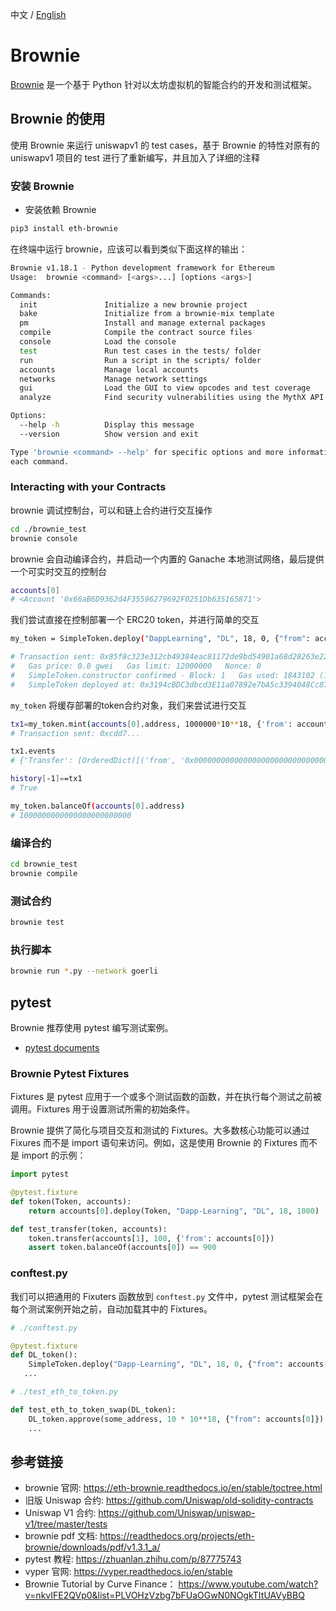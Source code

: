 中文 / [English](./README.md)
# Brownie

[Brownie](https://github.com/eth-brownie/brownie) 是一个基于 Python 针对以太坊虚拟机的智能合约的开发和测试框架。

## Brownie 的使用

使用 Brownie 来运行 uniswapv1 的 test cases，基于 Brownie 的特性对原有的 uniswapv1 项目的 test 进行了重新编写，并且加入了详细的注释

### 安装 Brownie

- 安装依赖 Brownie

```sh
pip3 install eth-brownie
```

在终端中运行 brownie，应该可以看到类似下面这样的输出：

```sh
Brownie v1.18.1 - Python development framework for Ethereum
Usage:  brownie <command> [<args>...] [options <args>]

Commands:
  init               Initialize a new brownie project
  bake               Initialize from a brownie-mix template
  pm                 Install and manage external packages
  compile            Compile the contract source files
  console            Load the console
  test               Run test cases in the tests/ folder
  run                Run a script in the scripts/ folder
  accounts           Manage local accounts
  networks           Manage network settings
  gui                Load the GUI to view opcodes and test coverage
  analyze            Find security vulnerabilities using the MythX API

Options:
  --help -h          Display this message
  --version          Show version and exit

Type 'brownie <command> --help' for specific options and more information about
each command.
```

### Interacting with your Contracts

brownie 调试控制台，可以和链上合约进行交互操作

```sh
cd ./brownie_test
brownie console
```

brownie 会自动编译合约，并启动一个内置的 Ganache 本地测试网络，最后提供一个可实时交互的控制台

```sh
accounts[0]
# <Account '0x66aB6D9362d4F35596279692F0251Db635165871'>
```

我们尝试直接在控制部署一个 ERC20 token，并进行简单的交互

```sh
my_token = SimpleToken.deploy("DappLearning", "DL", 18, 0, {"from": accounts[0]})

# Transaction sent: 0x85f8c323e312cb49384eac81172de9bd54901a68d28263e22c3f4689af14d197
#   Gas price: 0.0 gwei   Gas limit: 12000000   Nonce: 0
#   SimpleToken.constructor confirmed - Block: 1   Gas used: 1843102 (15.36%)
#   SimpleToken deployed at: 0x3194cBDC3dbcd3E11a07892e7bA5c3394048Cc87
```

`my_token` 将缓存部署的token合约对象，我们来尝试进行交互

```sh
tx1=my_token.mint(accounts[0].address, 1000000*10**18, {'from': accounts[0]})
# Transaction sent: 0xcdd7...

tx1.events
# {'Transfer': [OrderedDict([('from', '0x0000000000000000000000000000000000000000'), ('to', '0x66aB6D9362d4F35596279692F0251Db635165871'), ('value', 1000000000000000000000000)])]}

history[-1]==tx1
# True

my_token.balanceOf(accounts[0].address)
# 1000000000000000000000000
```

### 编译合约

```sh
cd brownie_test
brownie compile
```

### 测试合约

```sh
brownie test
```

### 执行脚本

```sh
brownie run *.py --network goerli
```

## pytest

Brownie 推荐使用 pytest 编写测试案例。

- [pytest documents](https://docs.pytest.org/en/latest/)

### Brownie Pytest Fixtures

Fixtures 是 pytest 应用于一个或多个测试函数的函数，并在执行每个测试之前被调用。Fixtures 用于设置测试所需的初始条件。

Brownie 提供了简化与项目交互和测试的 Fixtures。大多数核心功能可以通过 Fixures 而不是 import 语句来访问。例如，这是使用 Brownie 的 Fixtures 而不是 import 的示例：

```python
import pytest

@pytest.fixture
def token(Token, accounts):
    return accounts[0].deploy(Token, "Dapp-Learning", "DL", 18, 1000)

def test_transfer(token, accounts):
    token.transfer(accounts[1], 100, {'from': accounts[0]})
    assert token.balanceOf(accounts[0]) == 900
```

### conftest.py

我们可以把通用的 Fixuters 函数放到 `conftest.py` 文件中，pytest 测试框架会在每个测试案例开始之前，自动加载其中的 Fixtures。

```python
# ./conftest.py

@pytest.fixture
def DL_token():
    SimpleToken.deploy("Dapp-Learning", "DL", 18, 0, {"from": accounts[0]})
   ...
```

```python
# ./test_eth_to_token.py

def test_eth_to_token_swap(DL_token):
    DL_token.approve(some_address, 10 * 10**18, {"from": accounts[0]})
    ...
```


## 参考链接

- brownie 官网: <https://eth-brownie.readthedocs.io/en/stable/toctree.html>
- 旧版 Uniswap 合约: <https://github.com/Uniswap/old-solidity-contracts>
- Uniswap V1 合约: <https://github.com/Uniswap/uniswap-v1/tree/master/tests>
- brownie pdf 文档: <https://readthedocs.org/projects/eth-brownie/downloads/pdf/v1.3.1_a/>
- pytest 教程: <https://zhuanlan.zhihu.com/p/87775743>
- vyper 官网: <https://vyper.readthedocs.io/en/stable>
- Brownie Tutorial by Curve Finance： <https://www.youtube.com/watch?v=nkvIFE2QVp0&list=PLVOHzVzbg7bFUaOGwN0NOgkTItUAVyBBQ>
